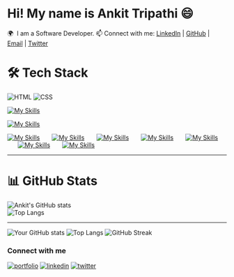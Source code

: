 # Hi! My name is Ankit Tripathi 😄
🌍  I am a Software Developer.
📫 Connect with me: [LinkedIn](https://www.linkedin.com/in/ankittripathe)  |  [GitHub](https://github.com/ankittripathe)  |  [Email](mailto:ankittripathe@gmail.com) | 
[Twitter](https://x.com/ankittripathe)

# 🛠 Tech Stack  
![HTML](https://skillicons.dev/icons?i=html)
![CSS](https://skillicons.dev/icons?i=css)

[![My Skills](https://skillicons.dev/icons?i=html,css)]()
&nbsp;&nbsp;&nbsp;&nbsp;&nbsp; 

[![My Skills](https://skillicons.dev/icons?i=react,next,redux)]() 
&nbsp;&nbsp;&nbsp;&nbsp;&nbsp; 

[![My Skills](https://skillicons.dev/icons?i=tailwind,scss,bootstrap)]() &nbsp;&nbsp;&nbsp;&nbsp;&nbsp; 
[![My Skills](https://skillicons.dev/icons?i=figma)]() 
&nbsp;&nbsp;&nbsp;&nbsp;&nbsp;
[![My Skills](https://skillicons.dev/icons?i=c,cpp)]() 
&nbsp;&nbsp;&nbsp;&nbsp;&nbsp;
[![My Skills](https://skillicons.dev/icons?i=firebase,mongo)]() &nbsp;&nbsp;&nbsp;&nbsp;&nbsp;
[![My Skills](https://skillicons.dev/icons?i=git,github)]() 
&nbsp;&nbsp;&nbsp;&nbsp;&nbsp;
[![My Skills](https://skillicons.dev/icons?i=netlify)]() 
&nbsp;&nbsp;&nbsp;&nbsp;&nbsp;
[![My Skills](https://skillicons.dev/icons?i=vscode,sublime)]() 
&nbsp;&nbsp;&nbsp;&nbsp;&nbsp;

---

# 📊 GitHub Stats  
![Ankit's GitHub stats](https://github-readme-stats.vercel.app/api?username=ankittripathe&show_icons=true&theme=tokyonight&count_private=true&cache_seconds=86400)
<br>
![Top Langs](https://github-readme-stats.vercel.app/api/top-langs/?username=ankittripathe&layout=compact&theme=tokyonight)  

---

![Your GitHub stats](https://github-readme-stats.vercel.app/api?username=ankittripathe)
![Top Langs](https://github-readme-stats.vercel.app/api/top-langs/?username=ankittripathe)
![GitHub Streak](https://github-readme-streak-stats.herokuapp.com/?user=ankittripathe)



### Connect with me

[![portfolio](https://img.shields.io/badge/my_portfolio-000?style=for-the-badge&logo=ko-fi&logoColor=white)](https://mukeshgehlot-portfolio.vercel.app/)
[![linkedin](https://img.shields.io/badge/linkedin-0A66C2?style=for-the-badge&logo=linkedin&logoColor=white)](www.linkedin.com/in/mukesh-gehlot-2b2b361b2)
[![twitter](https://img.shields.io/badge/twitter-1DA1F2?style=for-the-badge&logo=twitter&logoColor=white)](https://twitter.com/omuksa007)



